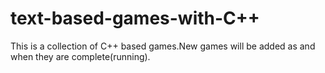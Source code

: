 # text-based-games-with-C++
This is a collection of C++ based games.New games will be added as and when they are complete(running). 
